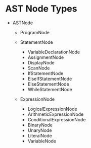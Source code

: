 # AST Node Types

- ASTNode

  - ProgramNode
  - StatementNode

    - VariableDeclarationNode
    - AssignmentNode
    - DisplayNode
    - ScanNode
    - IfStatementNode
    - ElseIfStatementNode
    - ElseStatementNode
    - WhileStatementNode

  - ExpressionNode
    - LogicalExpressionNode
    - ArithmeticExpressionNode
    - ConditionalExpressionNode
    - BinaryNode
    - UnaryNode
    - LiteralNode
    - VariableNode
